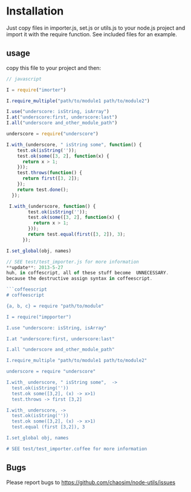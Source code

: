 
# Installation
Just copy files in importer.js, set.js or utils.js to your node.js project and import it with the require function. See included files for an example.
## usage
copy this file to your project and then:
```javascript
// javascript

I = require("imorter")

I.require_multiple("path/to/module1 path/to/module2")

I.use("underscore: isString, isArray")
I.at("underscore:first, underscore:last")
I.all("underscore and_other_module_path")

underscore = require("underscore")

I.with_(underscore, " isString some", function() {
    test.ok(isString(''));
    test.ok(some([3, 2], function(x) {
      return x > 1;
    }));
    test.throws(function() {
      return first([3, 2]);
    });
    return test.done();
  });

 I.with_(underscore, function() {
        test.ok(isString(''));
        test.ok(some([3, 2], function(x) {
          return x > 1;
        }));
        return test.equal(first([3, 2]), 3);
      });

I.set_global(obj, names)

// SEE test/test_importer.js for more information
**update**: 2013-5-27
huh, in coffescript, all of these stuff become  UNNECESSARY.
because the destructive assign syntax in coffeescript.

```coffeescript
# coffeescript

{a, b, c} = require "path/to/module"

I = require("impporter")

I.use "underscore: isString, isArray"

I.at "underscore:first, underscore:last"

I.all "underscore and_other_module_path"

I.require_multiple "path/to/module1 path/to/module2"

underscore = require "underscore"

I.with_ underscore, " isString some",  ->
  test.ok(isString(''))
  test.ok some([3,2], (x) -> x>1)
  test.throws -> first [3,2]

I.with_ underscore, ->
  test.ok(isString(''))
  test.ok some([3,2], (x) -> x>1)
  test.equal (first [3,2]), 3

I.set_global obj, names

# SEE test/test_importer.coffee for more information
```
## Bugs
Please report bugs to https://github.com/chaosim/node-utils/issues

